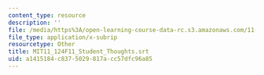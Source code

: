 ```yaml
---
content_type: resource
description: ''
file: /media/https%3A/open-learning-course-data-rc.s3.amazonaws.com/11-124-introduction-to-education-looking-forward-and-looking-back-on-education-fall-2011/a1415184c8375029817acc57dfc96a85_MIT11_124F11_Student_Thoughts.vtt
file_type: application/x-subrip
resourcetype: Other
title: MIT11_124F11_Student_Thoughts.srt
uid: a1415184-c837-5029-817a-cc57dfc96a85
---
```

